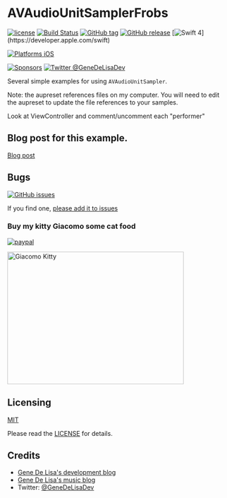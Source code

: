 # AVAudioUnitSamplerFrobs


[![license](https://img.shields.io/github/license/mashape/apistatus.svg)](https://en.wikipedia.org/wiki/MIT_License)
[![Build Status](https://travis-ci.org/genedelisa/AVAudioUnitSamplerFrobs.svg)](https://travis-ci.org/genedelisa/AVAudioUnitSamplerFrobs)
[![GitHub tag](https://img.shields.io/github/tag/genedelisa/AVAudioUnitSamplerFrobs.svg)](https://github.com/genedelisa/AVAudioUnitSamplerFrobs/)
[![GitHub release](https://img.shields.io/github/release/genedelisa/AVAudioUnitSamplerFrobs.svg)](https://github.com/genedelisa/AVAudioUnitSamplerFrobs/)
[![Swift 4](https://img.shields.io/badge/swift4-compatible-4BC51D.svg?style=flat")](https://developer.apple.com/swift)


[![Platforms iOS](https://img.shields.io/badge/Platforms-iOS-lightgray.svg?style=flat)](https://swift.org/)

[![Sponsors](https://img.shields.io/badge/Sponsors-Rockhopper%20Technologies-orange.svg?style=flat)](http://www.rockhoppertech.com/)
[![Twitter @GeneDeLisaDev](https://img.shields.io/twitter/follow/GeneDeLisaDev.svg?style=social)](https://twitter.com/GeneDeLisaDev)



Several simple examples for using `AVAudioUnitSampler`.

Note: the aupreset references files on my computer. You will need to edit the aupreset to update the file references to your samples.

Look at ViewController and comment/uncomment each "performer"


## Blog post for this example.

[Blog post](http://www.rockhoppertech.com/blog/the-great-avaudiounitsampler-workout/)


## Bugs


[![GitHub issues](https://img.shields.io/github/issues/genedelisa/AVAudioUnitSamplerFrobs.svg)](https://github.com/genedelisa/AVAudioUnitSamplerFrobs/issues)

If you find one, [please add it to issues](https://github.com/genedelisa/AVAudioUnitSamplerFrobs/issues)



### Buy my kitty Giacomo some cat food

[![paypal](https://www.paypalobjects.com/en_US/i/btn/btn_donate_SM.gif)](https://www.paypal.com/cgi-bin/webscr?cmd=_donations&business=F5KE9Z29MH8YQ&bnP-DonationsBF:btn_donate_SM.gif:NonHosted)

<img src="http://www.rockhoppertech.com/blog/wp-content/uploads/2016/07/momocoding-1024.png" alt="Giacomo Kitty" width="400" height="300">

## Licensing

[MIT](https://en.wikipedia.org/wiki/MIT_License)

Please read the [LICENSE](LICENSE) for details.

## Credits

*	[Gene De Lisa's development blog](http://rockhoppertech.com/blog/)
*	[Gene De Lisa's music blog](http://genedelisa.com/)
*   Twitter: [@GeneDeLisaDev](http://twitter.com/genedelisadev)
